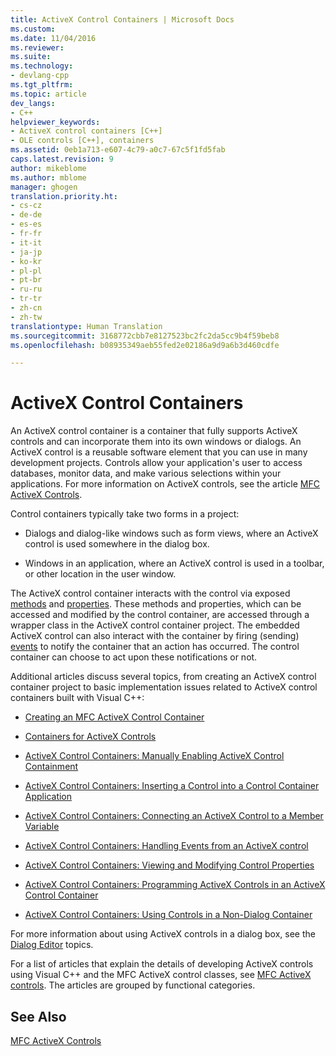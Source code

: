 ```yaml
---
title: ActiveX Control Containers | Microsoft Docs
ms.custom: 
ms.date: 11/04/2016
ms.reviewer: 
ms.suite: 
ms.technology:
- devlang-cpp
ms.tgt_pltfrm: 
ms.topic: article
dev_langs:
- C++
helpviewer_keywords:
- ActiveX control containers [C++]
- OLE controls [C++], containers
ms.assetid: 0eb1a713-e607-4c79-a0c7-67c5f1fd5fab
caps.latest.revision: 9
author: mikeblome
ms.author: mblome
manager: ghogen
translation.priority.ht:
- cs-cz
- de-de
- es-es
- fr-fr
- it-it
- ja-jp
- ko-kr
- pl-pl
- pt-br
- ru-ru
- tr-tr
- zh-cn
- zh-tw
translationtype: Human Translation
ms.sourcegitcommit: 3168772cbb7e8127523bc2fc2da5cc9b4f59beb8
ms.openlocfilehash: b08935349aeb55fed2e02186a9d9a6b3d460cdfe

---
```

# ActiveX Control Containers
An ActiveX control container is a container that fully supports ActiveX controls and can incorporate them into its own windows or dialogs. An ActiveX control is a reusable software element that you can use in many development projects. Controls allow your application's user to access databases, monitor data, and make various selections within your applications. For more information on ActiveX controls, see the article [MFC ActiveX Controls](../mfc/mfc-activex-controls.md).  
  
 Control containers typically take two forms in a project:  
  
-   Dialogs and dialog-like windows such as form views, where an ActiveX control is used somewhere in the dialog box.  
  
-   Windows in an application, where an ActiveX control is used in a toolbar, or other location in the user window.  
  
 The ActiveX control container interacts with the control via exposed [methods](../mfc/mfc-activex-controls-methods.md) and [properties](../mfc/mfc-activex-controls-properties.md). These methods and properties, which can be accessed and modified by the control container, are accessed through a wrapper class in the ActiveX control container project. The embedded ActiveX control can also interact with the container by firing (sending) [events](../mfc/mfc-activex-controls-events.md) to notify the container that an action has occurred. The control container can choose to act upon these notifications or not.  
  
 Additional articles discuss several topics, from creating an ActiveX control container project to basic implementation issues related to ActiveX control containers built with Visual C++:  
  
-   [Creating an MFC ActiveX Control Container](../mfc/reference/creating-an-mfc-activex-control-container.md)  
  
-   [Containers for ActiveX Controls](../mfc/containers-for-activex-controls.md)  
  
-   [ActiveX Control Containers: Manually Enabling ActiveX Control Containment](../mfc/activex-control-containers-manually-enabling-activex-control-containment.md)  
  
-   [ActiveX Control Containers: Inserting a Control into a Control Container Application](../mfc/inserting-a-control-into-a-control-container-application.md)  
  
-   [ActiveX Control Containers: Connecting an ActiveX Control to a Member Variable](../mfc/activex-control-containers-connecting-an-activex-control-to-a-member-variable.md)  
  
-   [ActiveX Control Containers: Handling Events from an ActiveX control](../mfc/activex-control-containers-handling-events-from-an-activex-control.md)  
  
-   [ActiveX Control Containers: Viewing and Modifying Control Properties](../mfc/activex-control-containers-viewing-and-modifying-control-properties.md)  
  
-   [ActiveX Control Containers: Programming ActiveX Controls in an ActiveX Control Container](../mfc/programming-activex-controls-in-a-activex-control-container.md)  
  
-   [ActiveX Control Containers: Using Controls in a Non-Dialog Container](../mfc/activex-control-containers-using-controls-in-a-non-dialog-container.md)  
  
 For more information about using ActiveX controls in a dialog box, see the [Dialog Editor](../mfc/dialog-editor.md) topics.  
  
 For a list of articles that explain the details of developing ActiveX controls using Visual C++ and the MFC ActiveX control classes, see [MFC ActiveX controls](../mfc/mfc-activex-controls.md). The articles are grouped by functional categories.  
  
## See Also  
 [MFC ActiveX Controls](../mfc/mfc-activex-controls.md)




<!--HONumber=Jan17_HO2-->


